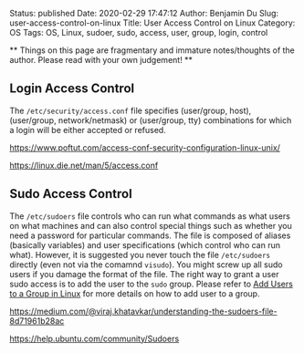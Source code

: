 Status: published
Date: 2020-02-29 17:47:12
Author: Benjamin Du
Slug: user-access-control-on-linux
Title: User Access Control on Linux
Category: OS
Tags: OS, Linux, sudoer, sudo, access, user, group, login, control

**
Things on this page are fragmentary and immature notes/thoughts of the author.
Please read with your own judgement!
**

## Login Access Control

The `/etc/security/access.conf` file specifies (user/group, host), 
(user/group, network/netmask) or (user/group, tty) combinations 
for which a login will be either accepted or refused.

https://www.poftut.com/access-conf-security-configuration-linux-unix/

https://linux.die.net/man/5/access.conf


## Sudo Access Control

The `/etc/sudoers` file controls 
who can run what commands as what users on what machines 
and can also control special things 
such as whether you need a password for particular commands. 
The file is composed of aliases (basically variables) and user specifications (which control who can run what).
However, 
it is suggested you never touch the file `/etc/sudoers` directly 
(even not via the comamnd `visudo`).
You might screw up all sudo users if you damage the format of the file.
The right way to grant a user sudo access is to add the user to the `sudo` group.
Please refer to 
[Add Users to a Group in Linux](http://www.legendu.net/en/blog/add-a-user-to-the-sudo-group-on-linux/)
for more details on how to add user to a group.

https://medium.com/@viraj.khatavkar/understanding-the-sudoers-file-8d71961b28ac

https://help.ubuntu.com/community/Sudoers
